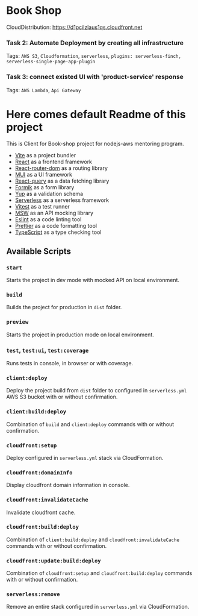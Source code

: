 # Book Shop

CloudDistribution:
https://d1pcilzlaus1qs.cloudfront.net


### Task 2: Automate Deployment by creating all infrastructure
Tags: `AWS S3`, `Cloudformation`, `serverless`, `plugins: serverless-finch, serverless-single-page-app-plugin`


### Task 3: connect existed UI with 'product-service' response
Tags: `AWS Lambda`, `Api Gateway`




# Here comes default Readme of this project

This is Client for Book-shop  project for nodejs-aws mentoring program.

- [Vite](https://vitejs.dev/) as a project bundler
- [React](https://beta.reactjs.org/) as a frontend framework
- [React-router-dom](https://reactrouterdotcom.fly.dev/) as a routing library
- [MUI](https://mui.com/) as a UI framework
- [React-query](https://react-query-v3.tanstack.com/) as a data fetching library
- [Formik](https://formik.org/) as a form library
- [Yup](https://github.com/jquense/yup) as a validation schema
- [Serverless](https://serverless.com/) as a serverless framework
- [Vitest](https://vitest.dev/) as a test runner
- [MSW](https://mswjs.io/) as an API mocking library
- [Eslint](https://eslint.org/) as a code linting tool
- [Prettier](https://prettier.io/) as a code formatting tool
- [TypeScript](https://www.typescriptlang.org/) as a type checking tool

## Available Scripts

### `start`

Starts the project in dev mode with mocked API on local environment.

### `build`

Builds the project for production in `dist` folder.

### `preview`

Starts the project in production mode on local environment.

### `test`, `test:ui`, `test:coverage`

Runs tests in console, in browser or with coverage.


### `client:deploy`

Deploy the project build from `dist` folder to configured in `serverless.yml` AWS S3 bucket with or without confirmation.

### `client:build:deploy`

Combination of `build` and `client:deploy` commands with or without confirmation.

### `cloudfront:setup`

Deploy configured in `serverless.yml` stack via CloudFormation.

### `cloudfront:domainInfo`

Display cloudfront domain information in console.

### `cloudfront:invalidateCache`

Invalidate cloudfront cache.

### `cloudfront:build:deploy`

Combination of `client:build:deploy` and `cloudfront:invalidateCache` commands with or without confirmation.

### `cloudfront:update:build:deploy`

Combination of `cloudfront:setup` and `cloudfront:build:deploy` commands with or without confirmation.

### `serverless:remove`

Remove an entire stack configured in `serverless.yml` via CloudFormation.
